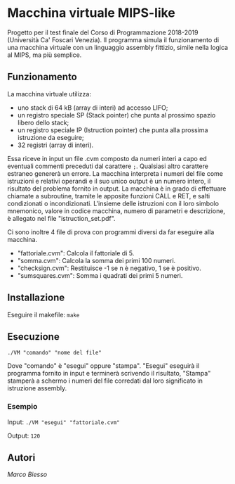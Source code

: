 # Macchina virtuale MIPS-like

Progetto per il test finale del Corso di Programmazione 2018-2019 (Università Ca' Foscari Venezia).
Il programma simula il funzionamento di una macchina virtuale con un linguaggio assembly fittizio, simile nella logica al MIPS, ma più semplice.

## Funzionamento

La macchina virtuale utilizza:
- uno stack di 64 kB (array di interi) ad accesso LIFO;
- un registro speciale SP (Stack pointer) che punta al prossimo spazio libero dello stack;
- un registro speciale IP (Istruction pointer) che punta alla prossima istruzione da eseguire;
- 32 registri (array di interi).

Essa riceve in input un file .cvm composto da numeri interi a capo ed eventuali commenti preceduti dal carattere ```;```. Qualsiasi altro carattere estraneo genererà un errore.
La macchina interpreta i numeri del file come istruzioni e relativi operandi e il suo unico output è un numero intero, il risultato del problema fornito in output.
La macchina è in grado di effettuare chiamate a subroutine, tramite le apposite funzioni CALL e RET, e salti condizionati o incondizionati.
L'insieme delle istruzioni con il loro simbolo mnemonico, valore in codice macchina, numero di parametri e descrizione, è allegato nel file "istruction_set.pdf".

Ci sono inoltre 4 file di prova con programmi diversi da far eseguire alla macchina.
- "fattoriale.cvm": Calcola il fattoriale di 5.
- "somma.cvm": Calcola la somma dei primi 100 numeri.
- "checksign.cvm": Restituisce -1 se n è negativo, 1 se è positivo.
- "sumsquares.cvm": Somma i quadrati dei primi 5 numeri.

## Installazione

Eseguire il makefile:
```make```

## Esecuzione

```./VM "comando" "nome del file"```

Dove "comando" è "esegui" oppure "stampa".
"Esegui" eseguirà il programma fornito in input e terminerà scrivendo il risultato,
"Stampa" stamperà a schermo i numeri del file corredati dal loro significato in istruzione assembly.

### Esempio

Input:
```./VM "esegui" "fattoriale.cvm"```

Output:
```120```

## Autori

*Marco Biesso*
